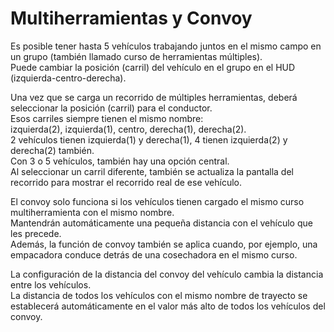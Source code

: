 # Multiherramientas y Convoy
  
Es posible tener hasta 5 vehículos trabajando juntos en el mismo campo en un grupo (también llamado curso de herramientas múltiples).  
Puede cambiar la posición (carril) del vehículo en el grupo en el HUD (izquierda-centro-derecha).  


  
Una vez que se carga un recorrido de múltiples herramientas, deberá seleccionar la posición (carril) para el conductor.  
Esos carriles siempre tienen el mismo nombre:  
izquierda(2), izquierda(1), centro, derecha(1), derecha(2).  
2 vehículos tienen izquierda(1) y derecha(1), 4 tienen izquierda(2) y derecha(2) también.  
Con 3 o 5 vehículos, también hay una opción central.  
Al seleccionar un carril diferente, también se actualiza la pantalla del recorrido para mostrar el recorrido real de ese vehículo.  


  
El convoy solo funciona si los vehículos tienen cargado el mismo curso multiherramienta con el mismo nombre.  
Mantendrán automáticamente una pequeña distancia con el vehículo que les precede.  
Además, la función de convoy también se aplica cuando, por ejemplo, una empacadora conduce detrás de una cosechadora en el mismo curso.  


  
La configuración de la distancia del convoy del vehículo cambia la distancia entre los vehículos.  
La distancia de todos los vehículos con el mismo nombre de trayecto se establecerá automáticamente en el valor más alto de todos los vehículos del convoy.  


